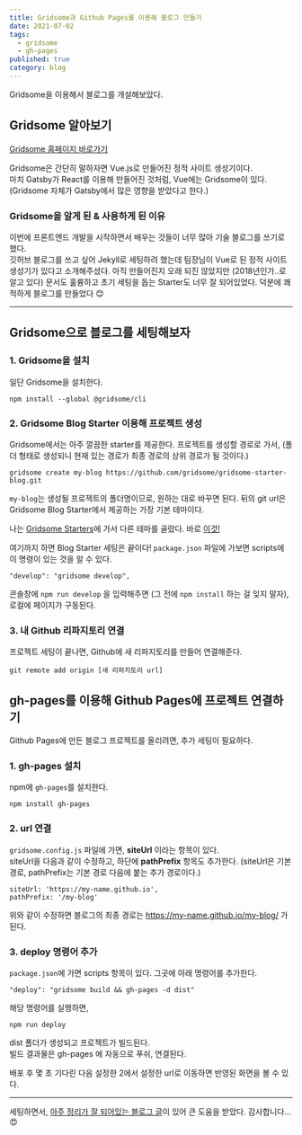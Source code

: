 ```yaml
---
title: Gridsome과 Github Pages를 이용해 블로그 만들기
date: 2021-07-02
tags:
  - gridsome
  - gh-pages
published: true
category: blog
---
```


Gridsome을 이용해서 블로그를 개설해보았다.

## Gridsome 알아보기
[Gridsome 홈페이지 바로가기](https://gridsome.org/)

Gridsome은 간단히 말하자면 Vue.js로 만들어진 정적 사이트 생성기이다.  
마치 Gatsby가 React를 이용해 만들어진 것처럼, Vue에는 Gridsome이 있다. (Gridsome 자체가 Gatsby에서 많은 영향을 받았다고 한다.)

### Gridsome을 알게 된 & 사용하게 된 이유
이번에 프론트엔드 개발을 시작하면서 배우는 것들이 너무 많아 기술 블로그를 쓰기로 했다.  
깃허브 블로그를 쓰고 싶어 Jekyll로 세팅하려 했는데 팀장님이 Vue로 된 정적 사이트 생성기가 있다고 소개해주셨다.
아직 만들어진지 오래 되진 않았지만 (2018년인가..로 알고 있다) 문서도 훌륭하고 초기 세팅을 돕는 Starter도 너무 잘 되어있었다.
덕분에 쾌적하게 블로그를 만들었다 😊

---

## Gridsome으로 블로그를 세팅해보자
### 1. Gridsome을 설치
일단 Gridsome을 설치한다.  

    npm install --global @gridsome/cli

### 2. Gridsome Blog Starter 이용해 프로젝트 생성
Gridsome에서는 아주 깔끔한 starter를 제공한다.
프로젝트를 생성할 경로로 가서, (폴더 형태로 생성되니 현재 있는 경로가 최종 경로의 상위 경로가 될 것이다.)

    gridsome create my-blog https://github.com/gridsome/gridsome-starter-blog.git

    
`my-blog`는 생성될 프로젝트의 폴더명이므로, 원하는 대로 바꾸면 된다.
뒤의 git url은 Gridsome Blog Starter에서 제공하는 가장 기본 테마이다. 

나는 [Gridsome Starters](https://gridsome.org/starters/flex-markdown-starter/)에 가서 다른 테마를 골랐다.
바로 [이것!](https://gridsome.org/starters/flex-markdown-starter/)

<!-- ![screenshot_flex-markdown-starter](../src/assets/post-images/210702_01.PNG) -->

여기까지 하면 Blog Starter 세팅은 끝이다! 
`package.json` 파일에 가보면 scripts에 이 명령이 있는 것을 알 수 있다.

    "develop": "gridsome develop",

콘솔창에 `npm run develop` 을 입력해주면 (그 전에 `npm install` 하는 걸 잊지 말자), 로컬에 페이지가 구동된다.

### 3. 내 Github 리파지토리 연결
프로젝트 세팅이 끝나면, Github에 새 리파지토리를 만들어 연결해준다.
    
    git remote add origin [새 리파지토리 url]

## gh-pages를 이용해 Github Pages에 프로젝트 연결하기
Github Pages에 만든 블로그 프로젝트를 올리려면, 추가 세팅이 필요하다.

### 1. gh-pages 설치
npm에 `gh-pages`를 설치한다.

    npm install gh-pages

### 2. url 연결
`gridsome.config.js` 파일에 가면, **siteUrl** 이라는 항목이 있다.   
siteUrl을 다음과 같이 수정하고, 하단에 **pathPrefix** 항목도 추가한다.
(siteUrl은 기본 경로, pathPrefix는 기본 경로 다음에 붙는 추가 경로이다.)

    siteUrl: 'https://my-name.github.io',
    pathPrefix: '/my-blog'

위와 같이 수정하면 블로그의 최종 경로는 https://my-name.github.io/my-blog/ 가 된다.  

### 3. deploy 명령어 추가
`package.json`에 가면 scripts 항목이 있다. 그곳에 아래 명령어를 추가한다.

    "deploy": "gridsome build && gh-pages -d dist"

해당 명령어를 실행하면,

    npm run deploy

dist 폴더가 생성되고 프로젝트가 빌드된다.  
빌드 결과물은 gh-pages 에 자동으로 푸쉬, 연결된다.

배포 후 몇 초 기다린 다음 설정한 2에서 설정한 url로 이동하면 반영된 화면을 볼 수 있다.

---

세팅하면서, [아주 정리가 잘 되어있는 블로그 글](https://perade.github.io/blog/make-blog-with-gridsome-2nd/)이 있어 큰 도움을 받았다. 감사합니다...😍
